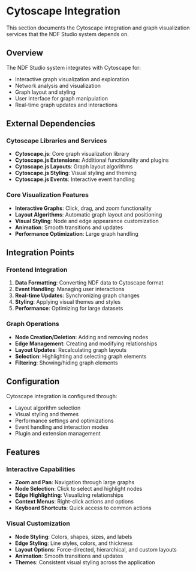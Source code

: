 # Cytoscape Integration

This section documents the Cytoscape integration and graph visualization services that the NDF Studio system depends on.

## Overview

The NDF Studio system integrates with Cytoscape for:

- Interactive graph visualization and exploration
- Network analysis and visualization
- Graph layout and styling
- User interface for graph manipulation
- Real-time graph updates and interactions

## External Dependencies

### Cytoscape Libraries and Services
- **Cytoscape.js**: Core graph visualization library
- **Cytoscape.js Extensions**: Additional functionality and plugins
- **Cytoscape.js Layouts**: Graph layout algorithms
- **Cytoscape.js Styling**: Visual styling and theming
- **Cytoscape.js Events**: Interactive event handling

### Core Visualization Features
- **Interactive Graphs**: Click, drag, and zoom functionality
- **Layout Algorithms**: Automatic graph layout and positioning
- **Visual Styling**: Node and edge appearance customization
- **Animation**: Smooth transitions and updates
- **Performance Optimization**: Large graph handling

## Integration Points

### Frontend Integration
1. **Data Formatting**: Converting NDF data to Cytoscape format
2. **Event Handling**: Managing user interactions
3. **Real-time Updates**: Synchronizing graph changes
4. **Styling**: Applying visual themes and styles
5. **Performance**: Optimizing for large datasets

### Graph Operations
- **Node Creation/Deletion**: Adding and removing nodes
- **Edge Management**: Creating and modifying relationships
- **Layout Updates**: Recalculating graph layouts
- **Selection**: Highlighting and selecting graph elements
- **Filtering**: Showing/hiding graph elements

## Configuration

Cytoscape integration is configured through:
- Layout algorithm selection
- Visual styling and themes
- Performance settings and optimizations
- Event handling and interaction modes
- Plugin and extension management

## Features

### Interactive Capabilities
- **Zoom and Pan**: Navigation through large graphs
- **Node Selection**: Click to select and highlight nodes
- **Edge Highlighting**: Visualizing relationships
- **Context Menus**: Right-click actions and options
- **Keyboard Shortcuts**: Quick access to common actions

### Visual Customization
- **Node Styling**: Colors, shapes, sizes, and labels
- **Edge Styling**: Line styles, colors, and thickness
- **Layout Options**: Force-directed, hierarchical, and custom layouts
- **Animation**: Smooth transitions and updates
- **Themes**: Consistent visual styling across the application 